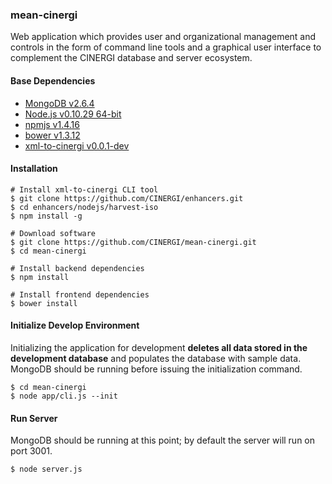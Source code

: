 ### mean-cinergi

Web application which provides user and organizational management and controls
in the form of command line tools and a graphical user interface to complement 
the CINERGI database and server ecosystem.

#### Base Dependencies
* [MongoDB v2.6.4](http://www.mongodb.org/)
* [Node.js v0.10.29 64-bit](http://nodejs.org/)
* [npmjs v1.4.16](https://www.npmjs.org/)
* [bower v1.3.12](http://bower.io/)
* [xml-to-cinergi v0.0.1-dev](https://github.com/CINERGI/enhancers)

#### Installation
```
# Install xml-to-cinergi CLI tool
$ git clone https://github.com/CINERGI/enhancers.git
$ cd enhancers/nodejs/harvest-iso
$ npm install -g

# Download software
$ git clone https://github.com/CINERGI/mean-cinergi.git
$ cd mean-cinergi

# Install backend dependencies
$ npm install

# Install frontend dependencies
$ bower install
```

#### Initialize Develop Environment
Initializing the application for development **deletes all data stored in the
development database** and populates the database with sample data.  MongoDB
should be running before issuing the initialization command.
```
$ cd mean-cinergi
$ node app/cli.js --init
```

#### Run Server
MongoDB should be running at this point; by default the server will run on port
3001.
```
$ node server.js
```